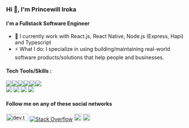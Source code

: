 ### Hi 👋, I'm Princewill Iroka
#### I'm a Fullstack Software Engineer
- 🌱 I currently work with React.js, React Native, Node.js (Express, Hapi) and Typescript
- ⚡ What I do: I specialize in using building/maintaining real-world software products/solutions that help people and businesses.
#### Tech Tools/Skills :
<img src="https://img.shields.io/badge/-HTML5-E34F26?style=flat&logo=html5&logoColor=white"><img src="https://img.shields.io/badge/-CSS3-1572B6?style=flat&logo=css3&logoColor=white"><img src="https://img.shields.io/badge/-JavaScript-eed718?style=flat&logo=javascript&logoColor=ffffff"><img src="https://img.shields.io/badge/-React-000000?style=flat&logo=react&logoColor=00c8ff"><img src="https://img.shields.io/badge/React_Native-20232A?style=flat&logo=react&logoColor=61DAFB"><img src="https://img.shields.io/badge/TypeScript-007ACC?style=flat&logo=typescript&logoColor=white">
<br>
<img src="https://img.shields.io/badge/-Node.js-3C873A?style=flat&logo=Node.js&logoColor=white">
<img src="https://img.shields.io/badge/Express.js-404D59?style=flat">
<img src="https://img.shields.io/badge/MongoDB-4EA94B?style=flat&logo=mongodb&logoColor=white">
<img src="https://img.shields.io/badge/PostgreSQL-316192?style=flat&logo=postgresql&logoColor=white">
<br>
<!-- ### Stats
<p><img align="center" src="https://github-readme-stats.vercel.app/api?username=princewilliroka&show_icons=true" alt="Princewill Iroka" /></p>
<p><img align="left" src="https://github-readme-stats.vercel.app/api/top-langs/?username=princewilliroka&layout=compact&hide=html" /></p> -->
#### Follow me on any of these social networks
<a href="https://dev.to/princewilliroka" target="blank"><img src="https://dev-to-uploads.s3.amazonaws.com/uploads/logos/resized_logo_UQww2soKuUsjaOGNB38o.png" alt="dev.to" height="20" width="60"></a>
<a href="https://stackoverflow.com/users/5994977/princewill-iroka" target="blank"><img src="https://aleen42.github.io/badges/src/stackoverflow.svg" alt="Stack Overflow"></a>
<a href="https://www.linkedin.com/in/princewill-iroka/" target="blank"><img src="https://img.shields.io/badge/LinkedIn-0077B5?style=for-the-badge&logo=linkedin&logoColor=white" alt="LinkedIn" height="20"/></a>
<a href="https://twitter.com/PrincewillIroka" target="blank"><img src="https://img.shields.io/badge/Twitter-1DA1F2?style=for-the-badge&logo=twitter&logoColor=white" alt="Twitter" height="20"></a>
